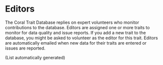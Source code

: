 # Editors

The Coral Trait Database replies on expert volunteers who monitor contributions to the database. Editors are assigned one or more traits to monitor for data quality and issue reports. If you add a new trait to the database, you might be asked to volunteer as the editor for this trait.  Editors are automatically emailed when new data for their traits are entered or issues are reported.

(List automatically generated)
